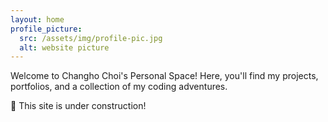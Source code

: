 ```yaml
---
layout: home
profile_picture:
  src: /assets/img/profile-pic.jpg
  alt: website picture
---
```


<p>
  Welcome to Changho Choi's Personal Space! 
  Here, you'll find my projects, portfolios, and a collection of my coding adventures.
</p>

<p>
  🚧 This site is under construction!
</p>
